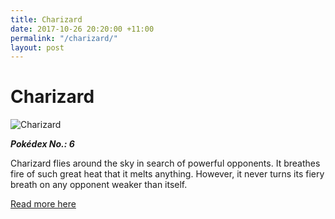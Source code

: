 ```yaml
---
title: Charizard
date: 2017-10-26 20:20:00 +11:00
permalink: "/charizard/"
layout: post
---
```


# Charizard

![Charizard](https://assets.pokemon.com/assets/cms2/img/pokedex/full/006.png)

**_Pokédex No.: 6_**

Charizard flies around the sky in search of powerful opponents. It breathes fire of such great heat that it melts anything. However, it never turns its fiery breath on any opponent weaker than itself.

[Read more here](https://www.pokemon.com/au/pokedex/charizard)
